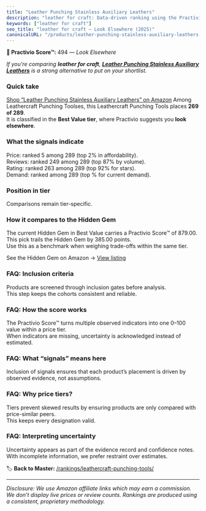 ```yaml
---
title: "Leather Punching Stainless Auxiliary Leathers"
description: "leather for craft: Data-driven ranking using the Practivio Score™. Positioned by quality, value, demand, findability, momentum."
keywords: ["leather for craft"]
seo_title: "leather for craft — Look Elsewhere (2025)"
canonicalURL: "/products/leather-punching-stainless-auxiliary-leathers-B0DWXG1P49/"
---
```


**🚫 Practivio Score™:** 494 — _Look Elsewhere_


*If you're comparing **leather for craft**, **[Leather Punching Stainless Auxiliary Leathers](https://www.amazon.com/dp/B0DWXG1P49?tag=practivio-20)** is a strong alternative to put on your shortlist.*
### Quick take
[Shop “Leather Punching Stainless Auxiliary Leathers” on Amazon](https://www.amazon.com/dp/B0DWXG1P49?tag=practivio-20)
Among Leathercraft Punching Toolses, this Leathercraft Punching Tools places **269 of 289**.  
It is classified in the **Best Value tier**, where Practivio suggests you **look elsewhere**.

### What the signals indicate
Price: ranked 5 among 289 (top 2% in affordability).  
Reviews: ranked 249 among 289 (top 87% by volume).  
Rating: ranked 263 among 289 (top 92% for stars).  
Demand: ranked  among 289 (top % for current demand).

### Position in tier
Comparisons remain tier-specific.

### How it compares to the Hidden Gem
The current Hidden Gem in Best Value carries a Practivio Score™ of 879.00.  
This pick trails the Hidden Gem by 385.00 points.  
Use this as a benchmark when weighing trade-offs within the same tier.  

See the Hidden Gem on Amazon → [View listing](https://www.amazon.com/dp/B06ZXYSCYZ?tag=practivio-20)

### FAQ: Inclusion criteria
Products are screened through inclusion gates before analysis.  
This step keeps the cohorts consistent and reliable.

### FAQ: How the score works
The Practivio Score™ turns multiple observed indicators into one 0–100 value within a price tier.  
When indicators are missing, uncertainty is acknowledged instead of estimated.

### FAQ: What “signals” means here
Inclusion of signals ensures that each product’s placement is driven by observed evidence, not assumptions.

### FAQ: Why price tiers?
Tiers prevent skewed results by ensuring products are only compared with price-similar peers.  
This keeps every designation valid.

### FAQ: Interpreting uncertainty
Uncertainty appears as part of the evidence record and confidence notes.  
With incomplete information, we prefer restraint over estimates.


🏷️ **Back to Master:** [/rankings/leathercraft-punching-tools/](/rankings/leathercraft-punching-tools/)

---
_Disclosure: We use Amazon affiliate links which may earn a commission. We don’t display live prices or review counts. Rankings are produced using a consistent, proprietary methodology._
